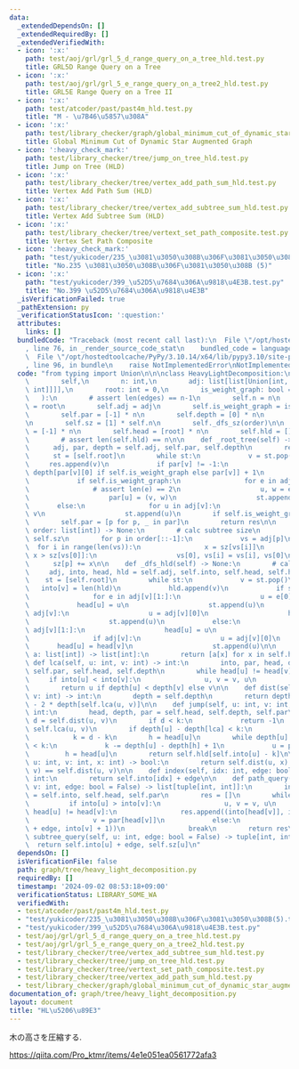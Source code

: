 ```yaml
---
data:
  _extendedDependsOn: []
  _extendedRequiredBy: []
  _extendedVerifiedWith:
  - icon: ':x:'
    path: test/aoj/grl/grl_5_d_range_query_on_a_tree_hld.test.py
    title: GRL5D Range Query on a Tree
  - icon: ':x:'
    path: test/aoj/grl/grl_5_e_range_query_on_a_tree2_hld.test.py
    title: GRL5E Range Query on a Tree II
  - icon: ':x:'
    path: test/atcoder/past/past4m_hld.test.py
    title: "M - \u7B46\u5857\u308A"
  - icon: ':x:'
    path: test/library_checker/graph/global_minimum_cut_of_dynamic_star_augmented_graph.test.py
    title: Global Minimum Cut of Dynamic Star Augmented Graph
  - icon: ':heavy_check_mark:'
    path: test/library_checker/tree/jump_on_tree_hld.test.py
    title: Jump on Tree (HLD)
  - icon: ':x:'
    path: test/library_checker/tree/vertex_add_path_sum_hld.test.py
    title: Vertex Add Path Sum (HLD)
  - icon: ':x:'
    path: test/library_checker/tree/vertex_add_subtree_sum_hld.test.py
    title: Vertex Add Subtree Sum (HLD)
  - icon: ':x:'
    path: test/library_checker/tree/vertext_set_path_composite.test.py
    title: Vertex Set Path Composite
  - icon: ':heavy_check_mark:'
    path: "test/yukicoder/235_\u3081\u3050\u308B\u306F\u3081\u3050\u308B(5).test.py"
    title: "No.235 \u3081\u3050\u308B\u306F\u3081\u3050\u308B (5)"
  - icon: ':x:'
    path: "test/yukicoder/399_\u52D5\u7684\u306A\u9818\u4E3B.test.py"
    title: "No.399 \u52D5\u7684\u306A\u9818\u4E3B"
  _isVerificationFailed: true
  _pathExtension: py
  _verificationStatusIcon: ':question:'
  attributes:
    links: []
  bundledCode: "Traceback (most recent call last):\n  File \"/opt/hostedtoolcache/PyPy/3.10.14/x64/lib/pypy3.10/site-packages/onlinejudge_verify/documentation/build.py\"\
    , line 76, in _render_source_code_stat\n    bundled_code = language.bundle(\n\
    \  File \"/opt/hostedtoolcache/PyPy/3.10.14/x64/lib/pypy3.10/site-packages/onlinejudge_verify/languages/python.py\"\
    , line 96, in bundle\n    raise NotImplementedError\nNotImplementedError\n"
  code: "from typing import Union\n\n\nclass HeavyLightDecomposition:\n    def __init__(\n\
    \        self,\n        n: int,\n        adj: list[list[Union[int, tuple[int,\
    \ int]]]],\n        root: int = 0,\n        is_weight_graph: bool = False,\n \
    \   ):\n        # assert len(edges) == n-1\n        self.n = n\n        self.root\
    \ = root\n        self.adj = adj\n        self.is_weight_graph = is_weight_graph\n\
    \        self.par = [-1] * n\n        self.depth = [0] * n\n        order = self._root_tree()\n\
    \n        self.sz = [1] * self.n\n        self._dfs_sz(order)\n\n        self.into\
    \ = [-1] * n\n        self.head = [root] * n\n        self.hld = []\n        self._dfs_hld()\n\
    \        # assert len(self.hld) == n\n\n    def _root_tree(self) -> None:\n  \
    \      adj, par, depth = self.adj, self.par, self.depth\n        res = []\n  \
    \      st = [self.root]\n        while st:\n            v = st.pop()\n       \
    \     res.append(v)\n            if par[v] != -1:\n                depth[v] =\
    \ depth[par[v][0] if self.is_weight_graph else par[v]] + 1\n                adj[v].remove((par[v]))\n\
    \            if self.is_weight_graph:\n                for e in adj[v]:\n    \
    \                # assert len(e) == 2\n                    u, w = e[0], e[1]\n\
    \                    par[u] = (v, w)\n                    st.append(u)\n     \
    \       else:\n                for u in adj[v]:\n                    par[u] =\
    \ v\n                    st.append(u)\n        if self.is_weight_graph:\n    \
    \        self.par = [p for p, _ in par]\n        return res\n\n    def _dfs_sz(self,\
    \ order: list[int]) -> None:\n        # calc subtree size\n        adj, sz = self.adj,\
    \ self.sz\n        for p in order[::-1]:\n            vs = adj[p]\n          \
    \  for i in range(len(vs)):\n                x = sz[vs[i]]\n                if\
    \ x > sz[vs[0]]:\n                    vs[0], vs[i] = vs[i], vs[0]\n          \
    \      sz[p] += x\n\n    def _dfs_hld(self) -> None:\n        # calc hld\n   \
    \     adj, into, head, hld = self.adj, self.into, self.head, self.hld\n\n    \
    \    st = [self.root]\n        while st:\n            v = st.pop()\n         \
    \   into[v] = len(hld)\n            hld.append(v)\n            if self.is_weight_graph:\n\
    \                for e in adj[v][1:]:\n                    u = e[0]\n        \
    \            head[u] = u\n                    st.append(u)\n                if\
    \ adj[v]:\n                    u = adj[v][0]\n                    head[u] = head[v]\n\
    \                    st.append(u)\n            else:\n                for u in\
    \ adj[v][1:]:\n                    head[u] = u\n                    st.append(u)\n\
    \                if adj[v]:\n                    u = adj[v][0]\n             \
    \       head[u] = head[v]\n                    st.append(u)\n\n    def build_list(self,\
    \ a: list[int]) -> list[int]:\n        return [a[x] for x in self.hld]\n\n   \
    \ def lca(self, u: int, v: int) -> int:\n        into, par, head, depth = self.into,\
    \ self.par, self.head, self.depth\n        while head[u] != head[v]:\n       \
    \     if into[u] < into[v]:\n                u, v = v, u\n            u = par[head[u]]\n\
    \        return u if depth[u] < depth[v] else v\n\n    def dist(self, u: int,\
    \ v: int) -> int:\n        depth = self.depth\n        return depth[u] + depth[v]\
    \ - 2 * depth[self.lca(u, v)]\n\n    def jump(self, u: int, v: int, k: int) ->\
    \ int:\n        head, depth, par = self.head, self.depth, self.par\n\n       \
    \ d = self.dist(u, v)\n        if d < k:\n            return -1\n        lca =\
    \ self.lca(u, v)\n        if depth[u] - depth[lca] < k:\n            u = v\n \
    \           k = d - k\n        h = head[u]\n        while depth[u] - depth[h]\
    \ < k:\n            k -= depth[u] - depth[h] + 1\n            u = par[h]\n   \
    \         h = head[u]\n        return self.hld[self.into[u] - k]\n\n    def is_on_path(self,\
    \ u: int, v: int, x: int) -> bool:\n        return self.dist(u, x) + self.dist(x,\
    \ v) == self.dist(u, v)\n\n    def index(self, idx: int, edge: bool = False) ->\
    \ int:\n        return self.into[idx] + edge\n\n    def path_query(self, u: int,\
    \ v: int, edge: bool = False) -> list[tuple[int, int]]:\n        into, head, par\
    \ = self.into, self.head, self.par\n        res = []\n        while True:\n  \
    \          if into[u] > into[v]:\n                u, v = v, u\n            if\
    \ head[u] != head[v]:\n                res.append((into[head[v]], into[v] + 1))\n\
    \                v = par[head[v]]\n            else:\n                res.append((into[u]\
    \ + edge, into[v] + 1))\n                break\n        return res\n\n    def\
    \ subtree_query(self, u: int, edge: bool = False) -> tuple[int, int]:\n      \
    \  return self.into[u] + edge, self.sz[u]\n"
  dependsOn: []
  isVerificationFile: false
  path: graph/tree/heavy_light_decomposition.py
  requiredBy: []
  timestamp: '2024-09-02 08:53:18+09:00'
  verificationStatus: LIBRARY_SOME_WA
  verifiedWith:
  - test/atcoder/past/past4m_hld.test.py
  - "test/yukicoder/235_\u3081\u3050\u308B\u306F\u3081\u3050\u308B(5).test.py"
  - "test/yukicoder/399_\u52D5\u7684\u306A\u9818\u4E3B.test.py"
  - test/aoj/grl/grl_5_d_range_query_on_a_tree_hld.test.py
  - test/aoj/grl/grl_5_e_range_query_on_a_tree2_hld.test.py
  - test/library_checker/tree/vertex_add_subtree_sum_hld.test.py
  - test/library_checker/tree/jump_on_tree_hld.test.py
  - test/library_checker/tree/vertext_set_path_composite.test.py
  - test/library_checker/tree/vertex_add_path_sum_hld.test.py
  - test/library_checker/graph/global_minimum_cut_of_dynamic_star_augmented_graph.test.py
documentation_of: graph/tree/heavy_light_decomposition.py
layout: document
title: "HL\u5206\u89E3"
---
```


木の高さを圧縮する.

https://qiita.com/Pro_ktmr/items/4e1e051ea0561772afa3


